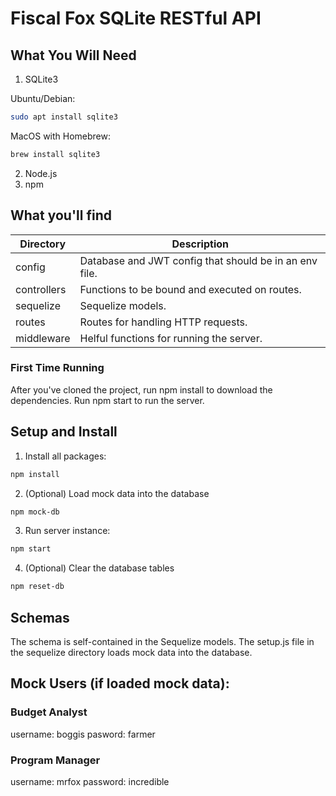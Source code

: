 # Fiscal Fox SQLite RESTful API

## What You Will Need

1. SQLite3

Ubuntu/Debian:

```bash
sudo apt install sqlite3
```

MacOS with Homebrew:

```bash
brew install sqlite3
```

2. Node.js
3. npm

## What you'll find

| Directory   | Description                                            |
| ----------- | ------------------------------------------------------ |
| config      | Database and JWT config that should be in an env file. |
| controllers | Functions to be bound and executed on routes.          |
| sequelize   | Sequelize models.                                      |
| routes      | Routes for handling HTTP requests.                     |
| middleware  | Helful functions for running the server.               |

### First Time Running

After you've cloned the project, run npm install to download the dependencies.
Run npm start to run the server.

## Setup and Install

1. Install all packages:

```bash
npm install
```

2. (Optional) Load mock data into the database

```bash
npm mock-db
```

3. Run server instance:

```bash
npm start
```

4. (Optional) Clear the database tables

```bash
npm reset-db
```

## Schemas

The schema is self-contained in the Sequelize models.
The setup.js file in the sequelize directory loads mock data into the database.

## Mock Users (if loaded mock data):

### Budget Analyst

username: boggis
pasword: farmer

### Program Manager

username: mrfox
password: incredible
